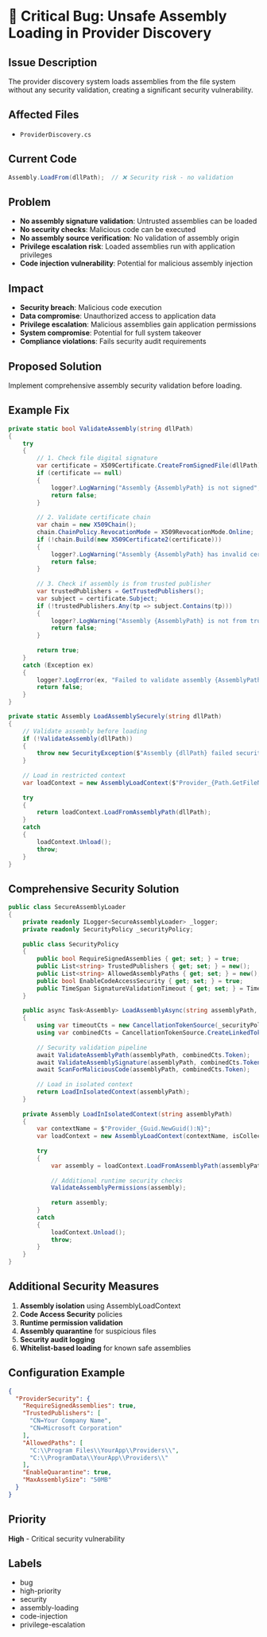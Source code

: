 # 🐛 Critical Bug: Unsafe Assembly Loading in Provider Discovery

## Issue Description

The provider discovery system loads assemblies from the file system without any security validation, creating a significant security vulnerability.

## Affected Files
- `ProviderDiscovery.cs`

## Current Code
```csharp
Assembly.LoadFrom(dllPath);  // ❌ Security risk - no validation
```

## Problem
- **No assembly signature validation**: Untrusted assemblies can be loaded
- **No security checks**: Malicious code can be executed
- **No assembly source verification**: No validation of assembly origin
- **Privilege escalation risk**: Loaded assemblies run with application privileges
- **Code injection vulnerability**: Potential for malicious assembly injection

## Impact
- **Security breach**: Malicious code execution
- **Data compromise**: Unauthorized access to application data
- **Privilege escalation**: Malicious assemblies gain application permissions
- **System compromise**: Potential for full system takeover
- **Compliance violations**: Fails security audit requirements

## Proposed Solution
Implement comprehensive assembly security validation before loading.

## Example Fix
```csharp
private static bool ValidateAssembly(string dllPath)
{
    try
    {
        // 1. Check file digital signature
        var certificate = X509Certificate.CreateFromSignedFile(dllPath);
        if (certificate == null)
        {
            logger?.LogWarning("Assembly {AssemblyPath} is not signed", dllPath);
            return false;
        }
        
        // 2. Validate certificate chain
        var chain = new X509Chain();
        chain.ChainPolicy.RevocationMode = X509RevocationMode.Online;
        if (!chain.Build(new X509Certificate2(certificate)))
        {
            logger?.LogWarning("Assembly {AssemblyPath} has invalid certificate chain", dllPath);
            return false;
        }
        
        // 3. Check if assembly is from trusted publisher
        var trustedPublishers = GetTrustedPublishers();
        var subject = certificate.Subject;
        if (!trustedPublishers.Any(tp => subject.Contains(tp)))
        {
            logger?.LogWarning("Assembly {AssemblyPath} is not from trusted publisher: {Subject}", dllPath, subject);
            return false;
        }
        
        return true;
    }
    catch (Exception ex)
    {
        logger?.LogError(ex, "Failed to validate assembly {AssemblyPath}", dllPath);
        return false;
    }
}

private static Assembly LoadAssemblySecurely(string dllPath)
{
    // Validate assembly before loading
    if (!ValidateAssembly(dllPath))
    {
        throw new SecurityException($"Assembly {dllPath} failed security validation");
    }
    
    // Load in restricted context
    var loadContext = new AssemblyLoadContext($"Provider_{Path.GetFileNameWithoutExtension(dllPath)}", isCollectible: true);
    
    try
    {
        return loadContext.LoadFromAssemblyPath(dllPath);
    }
    catch
    {
        loadContext.Unload();
        throw;
    }
}
```

## Comprehensive Security Solution
```csharp
public class SecureAssemblyLoader
{
    private readonly ILogger<SecureAssemblyLoader> _logger;
    private readonly SecurityPolicy _securityPolicy;
    
    public class SecurityPolicy
    {
        public bool RequireSignedAssemblies { get; set; } = true;
        public List<string> TrustedPublishers { get; set; } = new();
        public List<string> AllowedAssemblyPaths { get; set; } = new();
        public bool EnableCodeAccessSecurity { get; set; } = true;
        public TimeSpan SignatureValidationTimeout { get; set; } = TimeSpan.FromSeconds(30);
    }
    
    public async Task<Assembly> LoadAssemblyAsync(string assemblyPath, CancellationToken cancellationToken = default)
    {
        using var timeoutCts = new CancellationTokenSource(_securityPolicy.SignatureValidationTimeout);
        using var combinedCts = CancellationTokenSource.CreateLinkedTokenSource(cancellationToken, timeoutCts.Token);
        
        // Security validation pipeline
        await ValidateAssemblyPath(assemblyPath, combinedCts.Token);
        await ValidateAssemblySignature(assemblyPath, combinedCts.Token);
        await ScanForMaliciousCode(assemblyPath, combinedCts.Token);
        
        // Load in isolated context
        return LoadInIsolatedContext(assemblyPath);
    }
    
    private Assembly LoadInIsolatedContext(string assemblyPath)
    {
        var contextName = $"Provider_{Guid.NewGuid():N}";
        var loadContext = new AssemblyLoadContext(contextName, isCollectible: true);
        
        try
        {
            var assembly = loadContext.LoadFromAssemblyPath(assemblyPath);
            
            // Additional runtime security checks
            ValidateAssemblyPermissions(assembly);
            
            return assembly;
        }
        catch
        {
            loadContext.Unload();
            throw;
        }
    }
}
```

## Additional Security Measures
1. **Assembly isolation** using AssemblyLoadContext
2. **Code Access Security** policies
3. **Runtime permission validation**
4. **Assembly quarantine** for suspicious files
5. **Security audit logging**
6. **Whitelist-based loading** for known safe assemblies

## Configuration Example
```json
{
  "ProviderSecurity": {
    "RequireSignedAssemblies": true,
    "TrustedPublishers": [
      "CN=Your Company Name",
      "CN=Microsoft Corporation"
    ],
    "AllowedPaths": [
      "C:\\Program Files\\YourApp\\Providers\\",
      "C:\\ProgramData\\YourApp\\Providers\\"
    ],
    "EnableQuarantine": true,
    "MaxAssemblySize": "50MB"
  }
}
```

## Priority
**High** - Critical security vulnerability

## Labels
- bug
- high-priority
- security
- assembly-loading
- code-injection
- privilege-escalation
